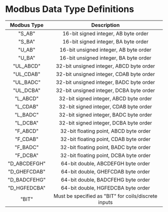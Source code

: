 # Modbus Data Type Definitions

| Modbus Type    | Description                                  |
| :--:           | :--:                                          |
| "S_AB"        | 16-bit signed integer, AB byte order          |
| "S_BA"        | 16-bit signed integer, BA byte order          |
| "U_AB"        | 16-bit unsigned integer, AB byte order        |
| "U_BA"        | 16-bit unsigned integer, BA byte order        |
| "UL_ABCD"     | 32-bit unsigned integer, ABCD byte order      |
| "UL_CDAB"     | 32-bit unsigned integer, CDAB byte order      |
| "UL_BADC"     | 32-bit unsigned integer, BADC byte order      |
| "UL_DCBA"     | 32-bit unsigned integer, DCBA byte order      |
| "L_ABCD"      | 32-bit signed integer, ABCD byte order        |
| "L_CDAB"      | 32-bit signed integer, CDAB byte order        |
| "L_BADC"      | 32-bit signed integer, BADC byte order        |
| "L_DCBA"      | 32-bit signed integer, DCBA byte order        |
| "F_ABCD"      | 32-bit floating point, ABCD byte order        |
| "F_CDAB"      | 32-bit floating point, CDAB byte order        |
| "F_BADC"      | 32-bit floating point, BADC byte order        |
| "F_DCBA"      | 32-bit floating point, DCBA byte order        |
| "D_ABCDEFGH"  | 64-bit double, ABCDEFGH byte order            |
| "D_GHEFCDAB"  | 64-bit double, GHEFCDAB byte order            |
| "D_BADCFEHG"  | 64-bit double, BADCFEHG byte order            |
| "D_HGFEDCBA"  | 64-bit double, HGFEDCBA byte order            |
| "BIT"         | Must be specified as "BIT" for coils/discrete inputs |


